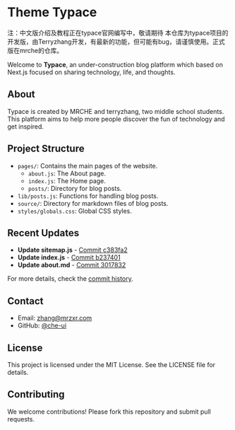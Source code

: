 # Theme Typace

注：中文版介绍及教程正在typace官网编写中，敬请期待
   本仓库为typace项目的开发版，由Terryzhang开发，有最新的功能，但可能有bug，请谨慎使用。正式版在mrche的仓库。

Welcome to **Typace**, an under-construction blog platform which based on Next.js focused on sharing technology, life, and thoughts.

## About

Typace is created by MRCHE and terryzhang, two middle school students. This platform aims to help more people discover the fun of technology and get inspired.

## Project Structure

- `pages/`: Contains the main pages of the website.
  - `about.js`: The About page.
  - `index.js`: The Home page.
  - `posts/`: Directory for blog posts.
- `lib/posts.js`: Functions for handling blog posts.
- `source/`: Directory for markdown files of blog posts.
- `styles/globals.css`: Global CSS styles.

## Recent Updates

- **Update sitemap.js** - [Commit c383fa2](https://github.com/terryzhangxr/typace-i/commit/c383fa242907f390a7df23abaf03c3a044d79e93)
- **Update index.js** - [Commit b237401](https://github.com/terryzhangxr/typace-i/commit/b237401b9be4bb2e52467b434561ed74aa9925cf)
- **Update about.md** - [Commit 3017832](https://github.com/terryzhangxr/typace-i/commit/3017832e4e58a05d2d8b0830c633a794c7e1a442)

For more details, check the [commit history](https://github.com/terryzhangxr/typace-i/commits).

## Contact

- Email: [zhang@mrzxr.com](mailto:zhang@mrzxr.com)
- GitHub: [@che-ui](https://github.com/che-ui)

## License

This project is licensed under the MIT License. See the LICENSE file for details.

## Contributing

We welcome contributions! Please fork this repository and submit pull requests.
